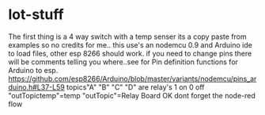 # lot-stuff

The first thing is a 4 way switch with a temp senser
its a copy paste from examples so no credits for me.. 
this use's an nodemcu 0.9 and Arduino ide to load files, other esp 8266 should work.
if you need to change pins there will be comments telling you where..see for Pin definition functions for Arduino to esp.
https://github.com/esp8266/Arduino/blob/master/variants/nodemcu/pins_arduino.h#L37-L59
topics"A" "B" "C" "D" are relay's 1 on 0 off
"outTopictemp"=temp
"outTopic"=Relay Board OK
dont forget the node-red flow
